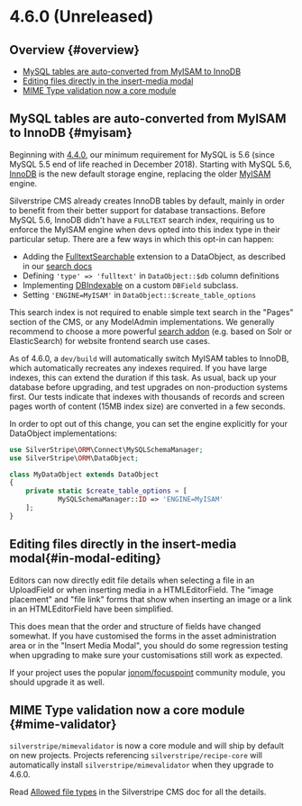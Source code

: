 # 4.6.0 (Unreleased)

## Overview {#overview}

 * [MySQL tables are auto-converted from MyISAM to InnoDB](#myisam)
 * [Editing files directly in the insert-media modal](#in-modal-editing)
 * [MIME Type validation now a core module](#mime-validator)

## MySQL tables are auto-converted from MyISAM to InnoDB {#myisam}

Beginning with [4.4.0](https://docs.silverstripe.org/en/4/changelogs/4.4.0/),
our minimum requirement for MySQL is 5.6 (since MySQL 5.5 end of life reached in December 2018).
Starting with MySQL 5.6, [InnoDB](https://dev.mysql.com/doc/refman/5.6/en/innodb-introduction.html)
is the new default storage engine,
replacing the older [MyISAM](https://dev.mysql.com/doc/refman/5.6/en/myisam-storage-engine.html) engine.

Silverstripe CMS already creates InnoDB tables by default,
mainly in order to benefit from their better support for database transactions.
Before MySQL 5.6, InnoDB didn't have a `FULLTEXT` search index,
requiring us to enforce the MyISAM engine when devs opted into this index type
in their particular setup. There are a few ways in which this opt-in can happen:

 * Adding the [FulltextSearchable](https://github.com/silverstripe/silverstripe-framework/blob/4/src/ORM/Search/FulltextSearchable.php)
   extension to a DataObject, as described in our
   [search docs](https://docs.silverstripe.org/en/4/developer_guides/search/fulltextsearch/)
 * Defining `'type' => 'fulltext'` in `DataObject::$db` column definitions
 * Implementing [DBIndexable](https://github.com/silverstripe/silverstripe-framework/blob/4/src/ORM/FieldType/DBIndexable.php)
   on a custom `DBField` subclass.
 * Setting `'ENGINE=MyISAM'` in `DataObject::$create_table_options`

This search index is not required to enable simple text search
in the "Pages" section of the CMS, or any ModelAdmin implementations.
We generally recommend to choose a more powerful
[search addon](https://addons.silverstripe.org/add-ons?search=fulltext&type=&sort=downloads)
(e.g. based on Solr or ElasticSearch) for website frontend search use cases.

As of 4.6.0, a `dev/build` will automatically switch MyISAM tables to InnoDB,
which automatically recreates any indexes required. If you have large indexes,
this can extend the duration if this task. As usual, back up your database
before upgrading, and test upgrades on non-production systems first.
Our tests indicate that indexes with thousands of records and screen pages
worth of content (15MB index size) are converted in a few seconds.

In order to opt out of this change, you can set the engine explicitly
for your DataObject implementations:

```php
use SilverStripe\ORM\Connect\MySQLSchemaManager;
use SilverStripe\ORM\DataObject;

class MyDataObject extends DataObject
{
    private static $create_table_options = [
            MySQLSchemaManager::ID => 'ENGINE=MyISAM'
    ];
}
```

## Editing files directly in the insert-media modal{#in-modal-editing}

Editors can now directly edit file details when selecting a file in an UploadField or when inserting media in a
HTMLEditorField. The "image placement" and "file link" forms that show when inserting an image or a link in an
HTMLEditorField have been simplified.

This does mean that the order and structure of fields have changed somewhat. If you have customised the forms in the
asset administration area or in the "Insert Media Modal", you should do some regression testing when upgrading to 
make sure your customisations still work as expected.

If your project uses the popular [jonom/focuspoint](https://github.com/jonom/silverstripe-focuspoint) community
module, you should upgrade it as well.

## MIME Type validation now a core module {#mime-validator}

`silverstripe/mimevalidator` is now a core module and will ship by default on new projects. Projects referencing `silverstripe/recipe-core` will automatically install `silverstripe/mimevalidator` when they upgrade to 4.6.0.

Read [Allowed file types](Developer_Guides/Files/Allowed_file_types) in the Silverstripe CMS doc for all the details.

<!--- Changes below this line will be automatically regenerated -->

<!--- Changes above this line will be automatically regenerated -->

